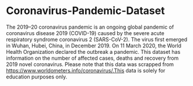 # Coronavirus-Pandemic-Dataset
The 2019–20 coronavirus pandemic is an ongoing global pandemic of coronavirus disease 2019 (COVID-19) caused by the severe acute respiratory syndrome coronavirus 2 (SARS-CoV-2). The virus first emerged in Wuhan, Hubei, China, in December 2019. On 11 March 2020, the World Health Organization declared the outbreak a pandemic.
This dataset has information on the number of affected cases, deaths and recovery from 2019 novel coronavirus. Please note that this data was scrapped from https://www.worldometers.info/coronavirus/.This data is solely for education purposes only.
